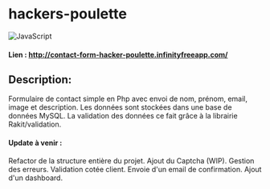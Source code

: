 # hackers-poulette
![JavaScript](https://img.shields.io/badge/-PHP-blueviolet)

#### Lien : http://contact-form-hacker-poulette.infinityfreeapp.com/

## Description:
Formulaire de contact simple en Php avec envoi de nom, prénom, email, image et description. Les données sont stockées dans une base de données MySQL.
La validation des données ce fait grâce à la librairie Rakit/validation.

#### Update à venir :
Refactor de la structure entière du projet.
Ajout du Captcha (WIP).
Gestion des erreurs.
Validation cotée client.
Envoie d'un email de confirmation.
Ajout d'un dashboard.
